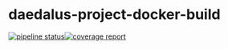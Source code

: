 # daedalus-project-docker-build

[![pipeline status](https://git.daedalus-project.io/docker/DockerBuild/badges/master/pipeline.svg)](https://git.daedalus-project.io/docker/DockerBuild/commits/master)[![coverage report](https://git.daedalus-project.io/docker/DockerBuild/badges/master/coverage.svg)](https://git.daedalus-project.io/docker/DockerBuild/commits/master)
